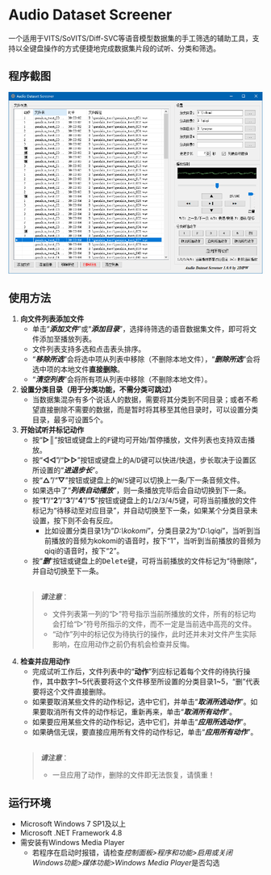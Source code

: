 # Audio Dataset Screener
一个适用于VITS/SoVITS/Diff-SVC等语音模型数据集的手工筛选的辅助工具，支持以全键盘操作的方式便捷地完成数据集片段的试听、分类和筛选。
## 程序截图
![Screenshot](https://github.com/2DIPW/audio_dataset_screener/raw/master/img/screenshot_main.png)
## 使用方法
1. **向文件列表添加文件**
    * 单击“***添加文件***”或“***添加目录***”，选择待筛选的语音数据集文件，即可将文件添加至播放列表。
    * 文件列表支持多选和点击表头排序。
    * “***移除所选***”会将选中项从列表中移除（不删除本地文件），“***删除所选***”会将选中项的本地文件**直接删除**。
    * “***清空列表***”会将所有项从列表中移除（不删除本地文件）。
2. **设置分类目录（用于分类功能，不需分类可跳过）**
    * 当数据集混杂有多个说话人的数据，需要将其分类到不同目录；或者不希望直接删除不需要的数据，而是暂时将其移至其他目录时，可以设置分类目录，最多可设置5个。
3. **开始试听并标记动作**
    * 按“**▷║**”按钮或键盘上的<kbd>F</kbd>键均可开始/暂停播放，文件列表也支持双击播放。
    * 按“**◁◁**”/“**▷▷**”按钮或键盘上的<kbd>A</kbd>/<kbd>D</kbd>键可以快进/快退，步长取决于设置区所设置的“***进退步长***”。
    * 按“**△**”/“**▽**”按钮或键盘上的<kbd>W</kbd>/<kbd>S</kbd>键可以切换上一条/下一条音频文件。
    * 如果选中了“***列表自动播放***”，则一条播放完毕后会自动切换到下一条。
    * 按“**1**”/“**2**”/“**3**”/“**4**”/“**5**”按钮或键盘上的<kbd>1</kbd>/<kbd>2</kbd>/<kbd>3</kbd>/<kbd>4</kbd>/<kbd>5</kbd>键，可将当前播放的文件标记为“待移动至对应目录”，并自动切换至下一条，如果某个分类目录未设置，按下则不会有反应。
        * 比如设置分类目录1为“*D:\kokomi*”，分类目录2为“*D:\qiqi*”，当听到当前播放的音频为kokomi的语音时，按下“1”，当听到当前播放的音频为qiqi的语音时，按下“2”。
    * 按“***删***”按钮或键盘上的<kbd>Delete</kbd>键，可将当前播放的文件标记为“待删除”，并自动切换至下一条。<br><br>
    > ***请注意***：
    >  * 文件列表第一列的“▷”符号指示当前所播放的文件，所有的标记均会打给“▷”符号所指示的文件，而不一定是当前选中高亮的文件。
    >  * “动作”列中的标记仅为待执行的操作，此时还并未对文件产生实际影响，在应用动作之前仍有机会检查并反悔。
4. **检查并应用动作**
    * 完成试听工作后，文件列表中的“**动作**”列应标记着每个文件的待执行操作，其中数字1\~5代表要将这个文件移至所设置的分类目录1\~5，“删”代表要将这个文件直接删除。
    * 如果要取消某些文件的动作标记，选中它们，并单击“***取消所选动作***”。如果要取消所有文件的动作标记，重新再来，单击“***取消所有动作***”。
    * 如果要应用某些文件的动作标记，选中它们，并单击“***应用所选动作***”。
    * 如果确信无误，要直接应用所有文件的动作标记，单击“***应用所有动作***”。<br><br>
    > ***请注意***：
    >  * 一旦应用了动作，删除的文件即无法恢复，请慎重！
    
## 运行环境
* Microsoft Windows 7 SP1及以上
* Microsoft .NET Framework 4.8
* 需安装有Windows Media Player
  * 若程序在启动时报错，请检查*控制面板>程序和功能>启用或关闭Windows功能>媒体功能>Windows Media Player*是否勾选